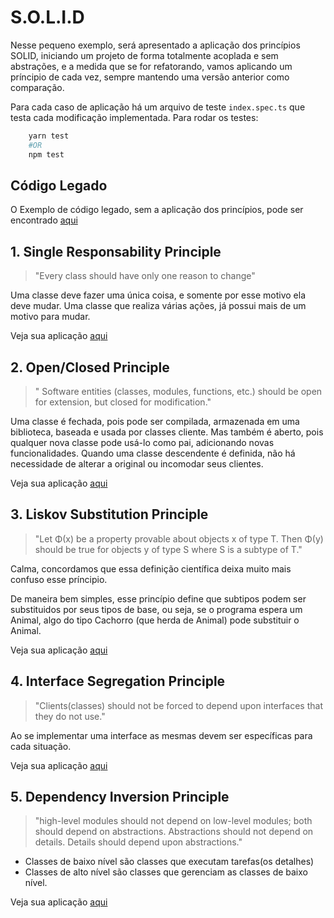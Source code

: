 # S.O.L.I.D

Nesse pequeno exemplo, será apresentado a aplicação dos princípios SOLID, iniciando um projeto de forma totalmente acoplada e sem abstrações, 
e a medida que se for refatorando, vamos aplicando um príncipio de cada vez, sempre mantendo uma versão anterior como comparação.

Para cada caso de aplicação há um arquivo de teste `index.spec.ts` que testa cada modificação implementada.
Para rodar os testes:
```sh
    yarn test
    #OR
    npm test
```

## Código Legado

O Exemplo de código legado, sem a aplicação dos princípios, pode ser encontrado [aqui](./src/0%20-%20Legacy/shopping-cart%20legacy.ts)

## 1. Single Responsability Principle

> "Every class should have only one reason to change"

Uma classe deve fazer uma única coisa, e somente por esse motivo ela deve mudar. Uma classe que realiza várias ações, já possui mais de um motivo para mudar.

Veja sua aplicação [aqui](./src/1-%20Single-Responsability-Principle/)

## 2.  Open/Closed Principle

>" Software entities (classes, modules, functions, etc.) should be open for extension, but closed for modification."

Uma classe é fechada, pois pode ser compilada, armazenada em uma biblioteca, baseada e usada por classes cliente. 
Mas também é aberto, pois qualquer nova classe pode usá-lo como pai, adicionando novas funcionalidades. Quando uma classe descendente é definida, não há necessidade de alterar a original ou incomodar seus clientes.

Veja sua aplicação [aqui](./src/2-Open-Closed-Principle/)

## 3. Liskov Substitution Principle
> "Let Φ(x) be a property provable about objects x of type T. Then Φ(y) should be true for objects y of type S where S is a subtype of T."

Calma, concordamos que essa definição científica deixa muito mais confuso esse príncipio.

De maneira bem simples, esse princípio define que subtipos podem ser substituidos por seus tipos de base, ou seja, se o programa espera um Animal, 
algo do tipo Cachorro (que herda de Animal) pode substituir o Animal.

Veja sua aplicação [aqui](./src/3-Liskov-Substitution-Principle/)

## 4. Interface Segregation Principle

> "Clients(classes) should not be forced to depend upon interfaces that they do not use."

Ao se implementar uma interface as mesmas devem ser específicas para cada situação.

Veja sua aplicação [aqui](./src/4-Interface-Segregation-Principle/)

## 5. Dependency Inversion Principle

> "high-level modules should not depend on low-level modules; both should depend on abstractions. Abstractions should not depend on details. Details should depend upon abstractions."

- Classes de baixo nível são classes que executam tarefas(os detalhes)
- Classes de alto nível são classes que gerenciam as classes de baixo nível.

Veja sua aplicação [aqui](./src/5-Dependency-Inversion-Principle/)